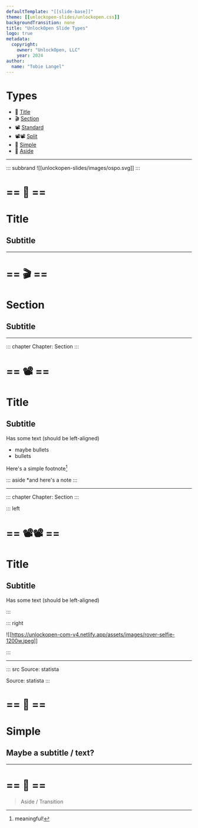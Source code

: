 ```yaml
---
defaultTemplate: "[[slide-base]]"
theme: [[unlockopen-slides/unlockopen.css]]
backgroundTransition: none
title: "UnlockOpen Slide Types"
logo: true
metadata:
  copyright:
    owner: "UnlockOpen, LLC"
    year: 2024
author:
  name: "Tobie Langel"
---
```


<!-- slide  id="types-index" class="theme-blue emoji-list" -->

# Types

- 🏁 [Title](#type-title)
- 🎬 [Section](#type-section)
- 📽 [Standard](#type-standard)
- 📽📽 [Split](#type-split)
- 💬 [Simple](#type-simple)
- 💭 [Aside](#type-aside)

---

<!-- slide id="type-title" class="theme-blue simple-slide" -->
<!-- slide bg="https://unlockopen-com-v4.netlify.app/assets/images/rover-selfie-1200w.jpeg" -->

::: subbrand
![[unlockopen-slides/images/ospo.svg]]
:::

# == 🏁 ==
# Title
## Subtitle

---

<!-- slide id="type-section" class="theme-blue theme-accent simple-slide" -->

# == 🎬 ==
# Section
## Subtitle

---

<!-- slide id="type-standard" class="theme-blue" -->

::: chapter
Chapter: Section
:::

# == 📽 ==
# Title
## Subtitle

Has some text (should be left-aligned)

- maybe bullets
- bullets

Here's a simple footnote[^1]

[^1]: meaningful!

::: aside
\*and here's a note
:::


---

<!-- slide id="type-split" class="theme-blue" -->


::: chapter
Chapter: Section
:::



::: left

# == 📽📽 ==
# Title
## Subtitle

Has some text (should be left-aligned)

:::

::: right

![[https://unlockopen-com-v4.netlify.app/assets/images/rover-selfie-1200w.jpeg]]

:::

---

<!-- slide id="type-simple" class="theme-blue simple-slide" -->

::: src
Source: statista

Source: statista
:::

# == 💬 ==
# Simple
## Maybe a subtitle / text?

---

<!-- slide id="type-aside" class="theme-blue simple-slide" -->

# == 💭 ==
> Aside / Transition

